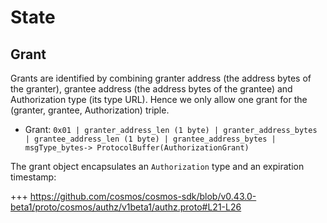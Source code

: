 <!--
order: 2
-->

# State

## Grant

Grants are identified by combining granter address (the address bytes of the granter), grantee address (the address bytes of the grantee) and Authorization type (its type URL). Hence we only allow one grant for the (granter, grantee, Authorization) triple.

* Grant: `0x01 | granter_address_len (1 byte) | granter_address_bytes | grantee_address_len (1 byte) | grantee_address_bytes |  msgType_bytes-> ProtocolBuffer(AuthorizationGrant)`

The grant object encapsulates an `Authorization` type and an expiration timestamp:

+++ https://github.com/cosmos/cosmos-sdk/blob/v0.43.0-beta1/proto/cosmos/authz/v1beta1/authz.proto#L21-L26
